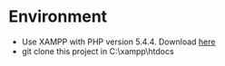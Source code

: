 # Environment
- Use XAMPP with PHP version 5.4.4. Download [here](https://jaist.dl.sourceforge.net/project/xampp/XAMPP%20Windows/5.5.19/xampp-win32-5.5.19-0-VC11-installer.exe)
- git clone this project in C:\xampp\htdocs
